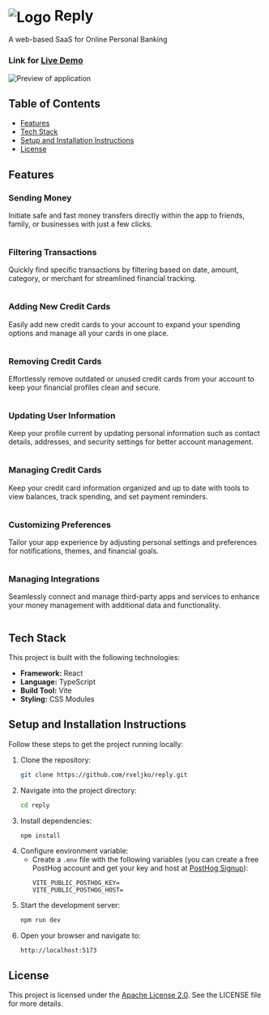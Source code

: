 # <img src='.github/assets/logo.svg' alt="Logo" align='center'  /> Reply

A web-based SaaS for Online Personal Banking

### Link for [Live Demo](https://reply-demo-app.netlify.app/)

<img src='public/meta-image.png' alt="Preview of application" align='center' />

## Table of Contents

- [Features](#features)
- [Tech Stack](#tech-stack)
- [Setup and Installation Instructions](#setup-and-installation-instructions)
- [License](#license)

## Features

### Sending Money

Initiate safe and fast money transfers directly within the app to friends, family, or businesses with just a few clicks.

<img src='public/images/sending-money.png' alt="" />

### Filtering Transactions

Quickly find specific transactions by filtering based on date, amount, category, or merchant for streamlined financial tracking.

<img src="public/images/filtering-transactions.png" alt="" />

### Adding New Credit Cards

Easily add new credit cards to your account to expand your spending options and manage all your cards in one place.

<img src="public/images/adding-new-credit-card.png" alt="" />

### Removing Credit Cards

Effortlessly remove outdated or unused credit cards from your account to keep your financial profiles clean and secure.

<img src="public/images/removing-credit-card.png" alt="" />

### Updating User Information

Keep your profile current by updating personal information such as contact details, addresses, and security settings for better account management.

<img src="public/images/updating-user-information.png" alt="" />

### Managing Credit Cards

Keep your credit card information organized and up to date with tools to view balances, track spending, and set payment reminders.

<img src="public/images/managing-credit-cards.png" alt="" />

### Customizing Preferences

Tailor your app experience by adjusting personal settings and preferences for notifications, themes, and financial goals.

<img src="public/images/customizing-preferences.png" alt="" />

### Managing Integrations

Seamlessly connect and manage third-party apps and services to enhance your money management with additional data and functionality.

<img src="public/images/managing-integrations.png" alt="" />

## Tech Stack

This project is built with the following technologies:

- **Framework:** React
- **Language:** TypeScript
- **Build Tool:** Vite
- **Styling:** CSS Modules

## Setup and Installation Instructions

Follow these steps to get the project running locally:

1. Clone the repository:
   ```bash
   git clone https://github.com/rveljko/reply.git
   ```
2. Navigate into the project directory:
   ```bash
   cd reply
   ```
3. Install dependencies:
   ```bash
   npm install
   ```
4. Configure environment variable:
   - Create a `.env` file with the following variables (you can create a free PostHog account and get your key and host at [PostHog Signup](https://us.posthog.com/signup)):
     ```
     VITE_PUBLIC_POSTHOG_KEY=
     VITE_PUBLIC_POSTHOG_HOST=
     ```
5. Start the development server:
   ```bash
   npm run dev
   ```
6. Open your browser and navigate to:
   ```
   http://localhost:5173
   ```

## License

This project is licensed under the [Apache License 2.0](LICENSE). See the LICENSE file for more details.

